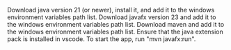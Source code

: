 Download java version 21 (or newer), install it, and add it to the windows environment variables path list.
Download javafx version 23 and add it to the windows environment variables path list.
Download maven and add it to the windows environment variables path list.
Ensure that the java extension pack is installed in vscode. To start the app, run "mvn javafx:run".

